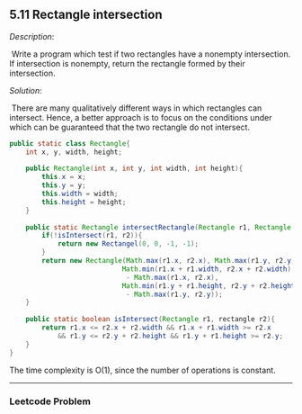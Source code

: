 ## 5.11 Rectangle intersection

*Description*:

​	Write a program which test if two rectangles have a nonempty intersection. If intersection is nonempty, return the rectangle formed by their intersection.

*Solution*:

​	There are many qualitatively different ways in which rectangles can intersect. Hence, a better approach is to focus on the conditions under which can be guaranteed that the two rectangle do not intersect.

```java
public static class Rectangle{
    int x, y, width, height;
    
    public Rectangle(int x, int y, int width, int height){
        this.x = x;
        this.y = y;
        this.width = width;
        this.height = height;
    }
    
    public static Rectangle intersectRectangle(Rectangle r1, Rectangle r2){
        if(!isIntersect(r1, r2)){
            return new Rectangel(0, 0, -1, -1);
        }
        return new Rectangle(Math.max(r1.x, r2.x), Math.max(r1.y, r2.y),
                            Math.min(r1.x + r1.width, r2.x + r2.width)
                             - Math.max(r1.x, r2.x),
                            Math.min(r1.y + r1.height, r2.y + r2.height)
                             - Math.max(r1.y, r2.y));
    }
    
    public static boolean isIntersect(Rectangle r1, rectangle r2){
        return r1.x <= r2.x + r2.width && r1.x + r1.width >= r2.x
            && r1.y <= r2.y + r2.height && r1.y + r1.height >= r2.y;
    }
}
```

The time complexity is O(1), since the number of operations is constant.



***

### Leetcode Problem

